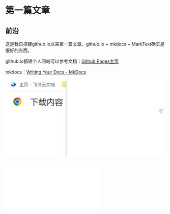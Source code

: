 # 第一篇文章

## 前沿

这是我自搭建github.io以来第一篇文章，github.io + mkdocs + MarkText确实是很好的东西。

github.io搭建个人网站可以参考文档：[Github Pages主页](https://pages.github.com/)

mkdocs：[Writing Your Docs - MkDocs](https://www.mkdocs.org/user-guide/writing-your-docs/)

![](assets/2022-10-06-23-50-52-截图_20221006234453.png)



<iframe src="//player.bilibili.com/player.html?aid=303694856&bvid=BV1ZP411E7He&cid=852835864&page=1" scrolling="no" border="0" frameborder="no" framespacing="0" allowfullscreen="true"> </iframe>



